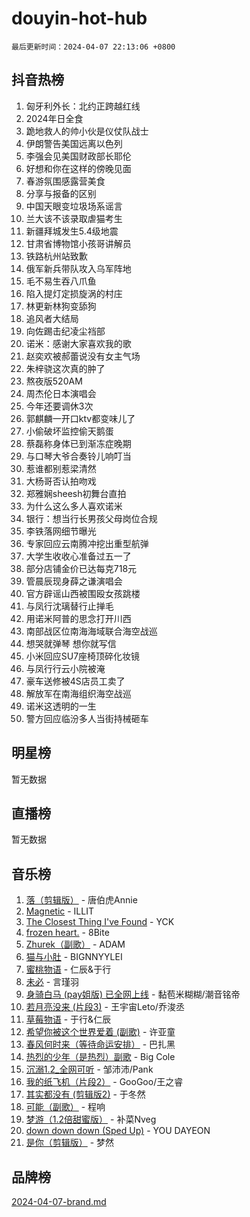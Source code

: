 # douyin-hot-hub

`最后更新时间：2024-04-07 22:13:06 +0800`

## 抖音热榜

1. 匈牙利外长：北约正跨越红线
1. 2024年日全食
1. 跪地救人的帅小伙是仪仗队战士
1. 伊朗警告美国远离以色列
1. 李强会见美国财政部长耶伦
1. 好想和你在这样的傍晚见面
1. 春游氛围感露营美食
1. 分享与报备的区别
1. 中国天眼变垃圾场系谣言
1. 兰大该不该录取虐猫考生
1. 新疆拜城发生5.4级地震
1. 甘肃省博物馆小孩哥讲解员
1. 铁路杭州站致歉
1. 俄军新兵带队攻入乌军阵地
1. 毛不易生吞八爪鱼
1. 陷入提灯定损旋涡的村庄
1. 林更新林狗变舔狗
1. 追风者大结局
1. 向佐踢击纪凌尘裆部
1. 诺米：感谢大家喜欢我的歌
1. 赵奕欢被郝蕾说没有女主气场
1. 朱梓骁这次真的肿了
1. 熬夜版520AM
1. 周杰伦日本演唱会
1. 今年还要调休3次
1. 郭麒麟一开口ktv都变味儿了
1. 小偷破坏监控偷天鹅蛋
1. 蔡磊称身体已到渐冻症晚期
1. 与口琴大爷合奏铃儿响叮当
1. 惹谁都别惹梁清然
1. 大杨哥否认拍吻戏
1. 郑雅娴sheesh初舞台直拍
1. 为什么这么多人喜欢诺米
1. 银行：想当行长男孩父母岗位合规
1. 李铁落网细节曝光
1. 专家回应云南腾冲挖出重型航弹
1. 大学生收收心准备过五一了
1. 部分店铺金价已达每克718元
1. 管晨辰现身薛之谦演唱会
1. 官方辟谣山西被围殴女孩跳楼
1. 与凤行沈璃替行止掸毛
1. 用诺米阿普的思念打开川西
1. 南部战区位南海海域联合海空战巡
1. 想哭就弹琴 想你就写信
1. 小米回应SU7座椅顶碎化妆镜
1. 与凤行行云小院被淹
1. 豪车送修被4S店员工卖了
1. 解放军在南海组织海空战巡
1. 诺米这透明的一生
1. 警方回应临汾多人当街持械砸车

## 明星榜

暂无数据

## 直播榜

暂无数据

## 音乐榜

1. [落（剪辑版）](https://sf27-cdn-tos.douyinstatic.com/obj/tos-cn-ve-2774/o0h6HvN1BBbli9LtU3i5fQIleBQMF5Cg4TZmmC) - 唐伯虎Annie
1. [Magnetic](https://sf3-cdn-tos.douyinstatic.com/obj/tos-cn-ve-2774/oAQCYdBNZfLACGDmVFAsfAtpy32tqErgQ3XgBN) - ILLIT
1. [The Closest Thing I've Found](https://sf5-hl-cdn-tos.douyinstatic.com/obj/tos-cn-ve-2774/514ab5d9146f4d2ca454b7adff8e5e4d) - YCK
1. [frozen heart.](https://sf3-cdn-tos.douyinstatic.com/obj/tos-cn-ve-2774/oIIWJfyjIACZA9zQMtnJ6hQQhFC4vhCupoRBsO) - 8Bite
1. [Zhurek（副歌）](https://sf3-cdn-tos.douyinstatic.com/obj/tos-cn-ve-2774/ooQm8FBZQDlf0btEYgVpCcSCQfrdJGBEKZYBGS) - ADAM
1. [猫与小肚](https://sf6-cdn-tos.douyinstatic.com/obj/tos-cn-ve-2774/osZeoClMECgK8DYl6VebABgbchEtPYQjZEnRtd) - BIGNNYYLEI
1. [蜜桃物语](https://sf27-cdn-tos.douyinstatic.com/obj/tos-cn-ve-2774/oIhOSCZtIACtYU4XQkngiW9kCBfVD1Fz9IYeqL) - 仁辰&于行
1. [未必](https://sf5-hl-cdn-tos.douyinstatic.com/obj/tos-cn-ve-2774/ogntQMFnKQDZUgTCYuJgfLEtleYZZFxBQqhhFB) - 言瑾羽
1. [身骑白马 (pay姐版) 已全网上线](https://sf6-cdn-tos.douyinstatic.com/obj/tos-cn-ve-2774/oQLO5ZgLsFkaDhdIIveF2zUCgfweY0gWaH4AQG) - 黏苞米糊糊/潮音铭帝
1. [若月亮没来 (片段3)](https://sf27-cdn-tos.douyinstatic.com/obj/tos-cn-ve-2774/okfyEUsGW1B1ovJi5JiN9IjvAT2lMwA054GoEB) - 王宇宙Leto/乔浚丞
1. [草莓物语](https://sf5-hl-cdn-tos.douyinstatic.com/obj/tos-cn-ve-2774/okynhJ7jEAIIZBfsLgYMEI8QC3WbQNN66RKzhT) - 于行&仁辰
1. [希望你被这个世界爱着 (副歌)](https://sf5-hl-cdn-tos.douyinstatic.com/obj/tos-cn-ve-2774/oUHCmWQfZlE3QQBKBeD8rCFLpJzPgCpImhsxMt) - 许亚童
1. [春风何时来（等待命运安排）](https://sf5-hl-cdn-tos.douyinstatic.com/obj/tos-cn-ve-2774/oICBNbD3gelMfB4WgiD1KI2jQtXZE2FgHLwtsl) - 巴扎黑
1. [热烈的少年（是热烈）副歌](https://sf5-hl-cdn-tos.douyinstatic.com/obj/tos-cn-ve-2774/owVNI0CLDAUMtSz6TEYvfFBFL4UDFFhLfgK8fa) - Big Cole
1. [沉溺1.2_全网可听](https://sf5-hl-cdn-tos.douyinstatic.com/obj/tos-cn-ve-2774/ok2QoiBqsWAX9McZmWiI9gAB0EzwD4Xj6yfmtH) - 邹沛沛/Pank
1. [我的纸飞机（片段2）](https://sf5-hl-cdn-tos.douyinstatic.com/obj/tos-cn-ve-2774/oM2ZrKcg2CD5AeRB2gkeXOFB1IxAGJdZPazYHf) - GooGoo/王之睿
1. [其实都没有 (剪辑版2)](https://sf6-cdn-tos.douyinstatic.com/obj/tos-cn-ve-2774/oEBNQenHZtBhxYjGgUDQk0BCHTigQafgFlbQ7k) - 于冬然
1. [可能（副歌）](https://sf3-cdn-tos.douyinstatic.com/obj/tos-cn-ve-2774/cde1731888894259b333569393c2fb51) - 程响
1. [梦游（1.2倍甜蜜版）](https://sf6-cdn-tos.douyinstatic.com/obj/tos-cn-ve-2774/o4gyAUm8hwufoEABmwVIiQtHsFuGzAEEWtNMzo) - 补菜Nveg
1. [down down down (Sped Up)](https://sf5-hl-cdn-tos.douyinstatic.com/obj/tos-cn-ve-2774/ow80iABiXIO9DsFwK6WeZKMaJRi3BPJAotDy8m) - YOU DAYEON
1. [是你（剪辑版）](https://sf5-hl-cdn-tos.douyinstatic.com/obj/tos-cn-ve-2774/46019dae783c4c969944217fe1cfafc4) - 梦然

## 品牌榜

[2024-04-07-brand.md](2024-04-07-brand.md)
